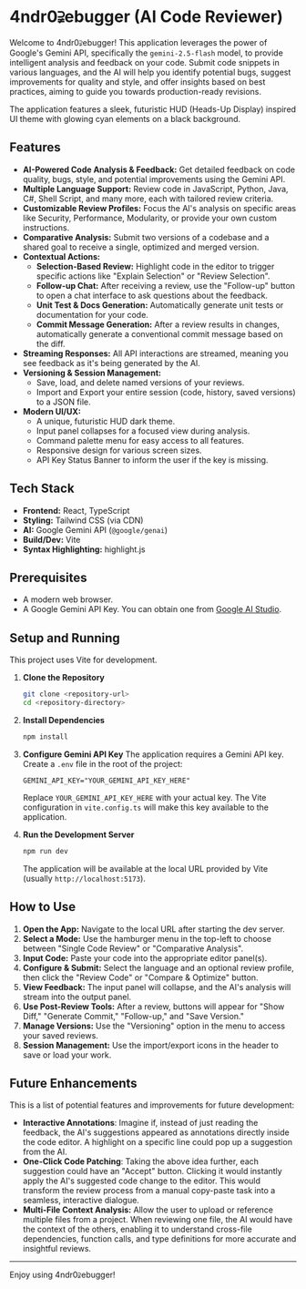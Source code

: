 # 4ndr0⫌ebugger (AI Code Reviewer)

Welcome to 4ndr0⫌ebugger! This application leverages the power of Google's Gemini API, specifically the `gemini-2.5-flash` model, to provide intelligent analysis and feedback on your code. Submit code snippets in various languages, and the AI will help you identify potential bugs, suggest improvements for quality and style, and offer insights based on best practices, aiming to guide you towards production-ready revisions.

The application features a sleek, futuristic HUD (Heads-Up Display) inspired UI theme with glowing cyan elements on a black background.

## Features

*   **AI-Powered Code Analysis & Feedback:** Get detailed feedback on code quality, bugs, style, and potential improvements using the Gemini API.
*   **Multiple Language Support:** Review code in JavaScript, Python, Java, C#, Shell Script, and many more, each with tailored review criteria.
*   **Customizable Review Profiles:** Focus the AI's analysis on specific areas like Security, Performance, Modularity, or provide your own custom instructions.
*   **Comparative Analysis:** Submit two versions of a codebase and a shared goal to receive a single, optimized and merged version.
*   **Contextual Actions:**
    *   **Selection-Based Review:** Highlight code in the editor to trigger specific actions like "Explain Selection" or "Review Selection".
    *   **Follow-up Chat:** After receiving a review, use the "Follow-up" button to open a chat interface to ask questions about the feedback.
    *   **Unit Test & Docs Generation:** Automatically generate unit tests or documentation for your code.
    *   **Commit Message Generation:** After a review results in changes, automatically generate a conventional commit message based on the diff.
*   **Streaming Responses:** All API interactions are streamed, meaning you see feedback as it's being generated by the AI.
*   **Versioning & Session Management:**
    *   Save, load, and delete named versions of your reviews.
    *   Import and Export your entire session (code, history, saved versions) to a JSON file.
*   **Modern UI/UX:**
    *   A unique, futuristic HUD dark theme.
    *   Input panel collapses for a focused view during analysis.
    *   Command palette menu for easy access to all features.
    *   Responsive design for various screen sizes.
    *   API Key Status Banner to inform the user if the key is missing.

## Tech Stack

*   **Frontend:** React, TypeScript
*   **Styling:** Tailwind CSS (via CDN)
*   **AI:** Google Gemini API (`@google/genai`)
*   **Build/Dev:** Vite
*   **Syntax Highlighting:** highlight.js

## Prerequisites

*   A modern web browser.
*   A Google Gemini API Key. You can obtain one from [Google AI Studio](https://aistudio.google.com/app/apikey).

## Setup and Running

This project uses Vite for development.

1.  **Clone the Repository**
    ```bash
    git clone <repository-url>
    cd <repository-directory>
    ```

2.  **Install Dependencies**
    ```bash
    npm install
    ```

3.  **Configure Gemini API Key**
    The application requires a Gemini API key. Create a `.env` file in the root of the project:
    ```
    GEMINI_API_KEY="YOUR_GEMINI_API_KEY_HERE"
    ```
    Replace `YOUR_GEMINI_API_KEY_HERE` with your actual key. The Vite configuration in `vite.config.ts` will make this key available to the application.

4.  **Run the Development Server**
    ```bash
    npm run dev
    ```
    The application will be available at the local URL provided by Vite (usually `http://localhost:5173`).

## How to Use

1.  **Open the App:** Navigate to the local URL after starting the dev server.
2.  **Select a Mode:** Use the hamburger menu in the top-left to choose between "Single Code Review" or "Comparative Analysis".
3.  **Input Code:** Paste your code into the appropriate editor panel(s).
4.  **Configure & Submit:** Select the language and an optional review profile, then click the "Review Code" or "Compare & Optimize" button.
5.  **View Feedback:** The input panel will collapse, and the AI's analysis will stream into the output panel.
6.  **Use Post-Review Tools:** After a review, buttons will appear for "Show Diff," "Generate Commit," "Follow-up," and "Save Version."
7.  **Manage Versions:** Use the "Versioning" option in the menu to access your saved reviews.
8.  **Session Management:** Use the import/export icons in the header to save or load your work.


## Future Enhancements

This is a list of potential features and improvements for future development:

*   **Interactive Annotations**: Imagine if, instead of just reading the feedback, the AI's suggestions appeared as annotations directly inside the code editor. A highlight on a specific line could pop up a suggestion from the AI.
*   **One-Click Code Patching**: Taking the above idea further, each suggestion could have an "Accept" button. Clicking it would instantly apply the AI's suggested code change to the editor. This would transform the review process from a manual copy-paste task into a seamless, interactive dialogue.
*   **Multi-File Context Analysis:** Allow the user to upload or reference multiple files from a project. When reviewing one file, the AI would have the context of the others, enabling it to understand cross-file dependencies, function calls, and type definitions for more accurate and insightful reviews.

---

Enjoy using 4ndr0⫌ebugger!